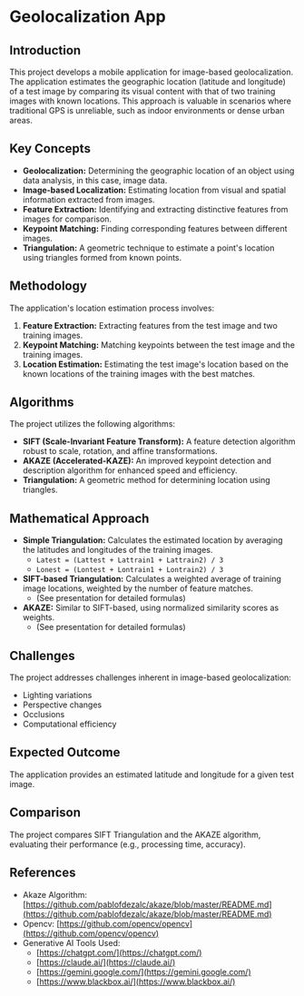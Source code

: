 # Geolocalization App

## Introduction

This project develops a mobile application for image-based geolocalization. The application estimates the geographic location (latitude and longitude) of a test image by comparing its visual content with that of two training images with known locations. This approach is valuable in scenarios where traditional GPS is unreliable, such as indoor environments or dense urban areas.

## Key Concepts

* **Geolocalization:** Determining the geographic location of an object using data analysis, in this case, image data.
* **Image-based Localization:** Estimating location from visual and spatial information extracted from images. 
* **Feature Extraction:** Identifying and extracting distinctive features from images for comparison.
* **Keypoint Matching:** Finding corresponding features between different images.
* **Triangulation:** A geometric technique to estimate a point's location using triangles formed from known points. 

## Methodology

The application's location estimation process involves:

1.  **Feature Extraction:** Extracting features from the test image and two training images.
2.  **Keypoint Matching:** Matching keypoints between the test image and the training images. 
3.  **Location Estimation:** Estimating the test image's location based on the known locations of the training images with the best matches.

## Algorithms

The project utilizes the following algorithms:

* **SIFT (Scale-Invariant Feature Transform):** A feature detection algorithm robust to scale, rotation, and affine transformations. 
* **AKAZE (Accelerated-KAZE):** An improved keypoint detection and description algorithm for enhanced speed and efficiency. 
* **Triangulation:** A geometric method for determining location using triangles. 

## Mathematical Approach

* **Simple Triangulation:** Calculates the estimated location by averaging the latitudes and longitudes of the training images. 
    * `Latest = (Lattest + Lattrain1 + Lattrain2) / 3`
    * `Lonest = (Lontest + Lontrain1 + Lontrain2) / 3`
* **SIFT-based Triangulation:** Calculates a weighted average of training image locations, weighted by the number of feature matches. 
    * (See presentation for detailed formulas)
* **AKAZE:** Similar to SIFT-based, using normalized similarity scores as weights. 
    * (See presentation for detailed formulas)

## Challenges

The project addresses challenges inherent in image-based geolocalization:

* Lighting variations 
* Perspective changes 
* Occlusions 
* Computational efficiency 

## Expected Outcome

The application provides an estimated latitude and longitude for a given test image. 

## Comparison

The project compares SIFT Triangulation and the AKAZE algorithm, evaluating their performance (e.g., processing time, accuracy). 

## References

* Akaze Algorithm: [https://github.com/pablofdezalc/akaze/blob/master/README.md](https://github.com/pablofdezalc/akaze/blob/master/README.md)
* Opencv: [https://github.com/opencv/opencv](https://github.com/opencv/opencv)
* Generative AI Tools Used:
    * [https://chatgpt.com/](https://chatgpt.com/)
    * [https://claude.ai/](https://claude.ai/)
    * [https://gemini.google.com/](https://gemini.google.com/)
    * [https://www.blackbox.ai/](https://www.blackbox.ai/) 

